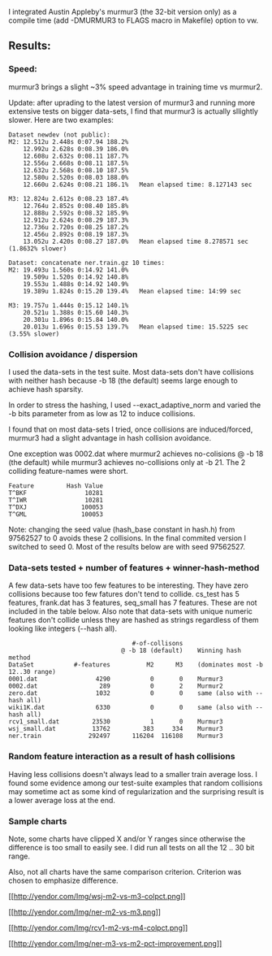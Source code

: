 I integrated Austin Appleby's murmur3 (the 32-bit version only) as a compile time (add -DMURMUR3 to FLAGS macro in Makefile) option to vw.

## Results:

### Speed:
murmur3 brings a slight ~3% speed advantage in training time vs murmur2.

Update: after uprading to the latest version of murmur3 and running more extensive tests on bigger data-sets, I find that murmur3 is actually sllightly slower.  Here are two examples:

    Dataset newdev (not public):
    M2: 12.512u 2.448s 0:07.94 188.2%
        12.992u 2.628s 0:08.39 186.0%
        12.608u 2.632s 0:08.11 187.7%
        12.556u 2.668s 0:08.11 187.5%
        12.632u 2.568s 0:08.10 187.5%
        12.580u 2.520s 0:08.03 188.0%
        12.660u 2.624s 0:08.21 186.1%   Mean elapsed time: 8.127143 sec  

    M3: 12.824u 2.612s 0:08.23 187.4%
        12.764u 2.852s 0:08.40 185.8%
        12.888u 2.592s 0:08.32 185.9%
        12.912u 2.624s 0:08.29 187.3%
        12.736u 2.720s 0:08.25 187.2%
        12.456u 2.892s 0:08.19 187.3%
        13.052u 2.420s 0:08.27 187.0%   Mean elapsed time 8.278571 sec (1.8632% slower)

    Dataset: concatenate ner.train.gz 10 times:
    M2: 19.493u 1.560s 0:14.92 141.0%
        19.509u 1.520s 0:14.92 140.8%
        19.553u 1.488s 0:14.92 140.9%
        19.389u 1.824s 0:15.20 139.4%   Mean elapsed time: 14:99 sec

    M3: 19.757u 1.444s 0:15.12 140.1%
        20.521u 1.388s 0:15.60 140.3%
        20.301u 1.896s 0:15.84 140.0%
        20.013u 1.696s 0:15.53 139.7%   Mean elapsed time: 15.5225 sec (3.55% slower)

### Collision avoidance / dispersion
I used the data-sets in the test suite.  Most data-sets don't have collisions with neither hash because -b 18 (the default) seems large enough to achieve hash sparsity.

In order to stress the hashing, I used --exact_adaptive_norm and varied the -b bits parameter from as low as 12 to induce collisions.

I found that on most data-sets I tried, once collisions are induced/forced, murmur3 had a slight advantage in hash collision avoidance.

One exception was 0002.dat where murmur2 achieves no-colisions @ -b 18 (the default) while murmur3 achieves no-collisions only at -b 21.  The 2 colliding feature-names were short.

    Feature         Hash Value
    T^BKF                10281
    T^IWR                10281
    T^DXJ               100053
    T^GML               100053

Note: changing the seed value (hash_base constant in hash.h) from 97562527 to 0 avoids these 2 collisions. In the final commited version I switched to seed 0.  Most of the results below are with seed 97562527.

### Data-sets tested + number of features + winner-hash-method

A few data-sets have too few features to be interesting. They have zero collisions because too few fatures don't tend to collide.  cs_test has 5 features, frank.dat has 3 features, seq_small has 7 features. These are not included in the table below.  Also note that data-sets with unique numeric features don't collide unless they are hashed as strings regardless of them looking like integers (--hash all).

                                      #-of-collisons
                                   @ -b 18 (default)    Winning hash method
    DataSet           #-features          M2      M3    (dominates most -b 12..30 range)
    0001.dat                4290           0       0    Murmur3
    0002.dat                 289           0       2    Murmur2
    zero.dat                1032           0       0    same (also with --hash all) 
    wiki1K.dat              6330           0       0    same (also with --hash all)
    rcv1_small.dat         23530           1       0    Murmur3
    wsj_small.dat          13762         383     334    Murmur3
    ner.train             292497      116204  116108    Murmur3

### Random feature interaction as a result of hash collisions

Having less collisions doesn't always lead to a smaller train average loss.
I found some evidence among our test-suite examples that random collisions may sometime act as some kind of regularization and the surprising result is a lower average loss at the end.

### Sample charts

Note, some charts have clipped X and/or Y ranges since otherwise the difference is too small to easily see.
I did run all tests on all the 12 .. 30 bit range.

Also, not all charts have the same comparison criterion. Criterion was chosen to emphasize difference.

[[http://yendor.com/Img/wsj-m2-vs-m3-colpct.png]]

[[http://yendor.com/Img/ner-m2-vs-m3.png]]

[[http://yendor.com/Img/rcv1-m2-vs-m4-colpct.png]]

[[http://yendor.com/Img/ner-m3-vs-m2-pct-improvement.png]]




